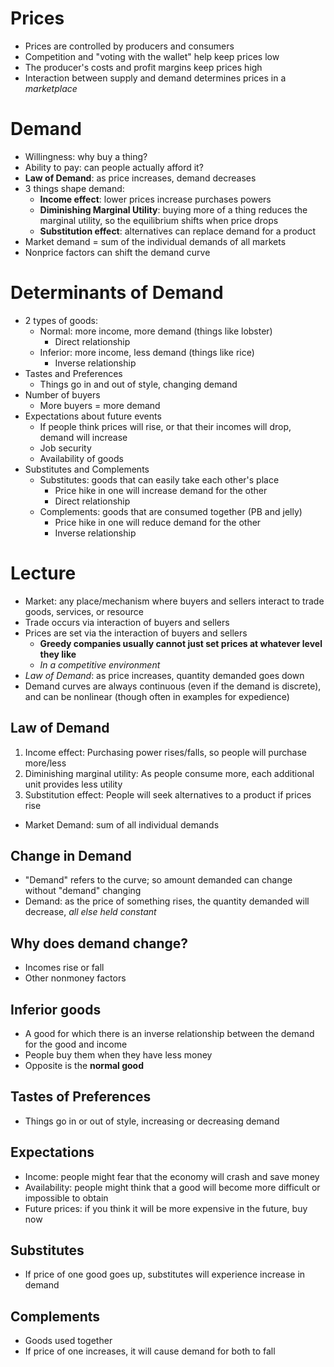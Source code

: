 # Prices
- Prices are controlled by producers and consumers
- Competition and "voting with the wallet" help keep prices low
- The producer's costs and profit margins keep prices high
- Interaction between supply and demand determines prices in a *marketplace*

# Demand
- Willingness: why buy a thing? 
- Ability to pay: can people actually afford it?
- **Law of Demand**: as price increases, demand decreases
- 3 things shape demand:
	- **Income effect**: lower prices increase purchases powers
	- **Diminishing Marginal Utility**: buying more of a thing reduces the
	  marginal utility, so the equilibrium shifts when price drops
	- **Substitution effect**: alternatives can replace demand for a product
- Market demand = sum of the individual demands of all markets
- Nonprice factors can shift the demand curve

# Determinants of Demand
- 2 types of goods:
	- Normal: more income, more demand (things like lobster)
		- Direct relationship
	- Inferior: more income, less demand (things like rice)
		- Inverse relationship
- Tastes and Preferences
	- Things go in and out of style, changing demand
- Number of buyers
	- More buyers = more demand
- Expectations about future events
	- If people think prices will rise, or that their incomes will drop, demand
	  will increase
	- Job security
	- Availability of goods
- Substitutes and Complements
	- Substitutes: goods that can easily take each other's place
		- Price hike in one will increase demand for the other
		- Direct relationship
	- Complements: goods that are consumed together (PB and jelly)
		- Price hike in one will reduce demand for the other
		- Inverse relationship

# Lecture
- Market: any place/mechanism where buyers and sellers interact to trade goods, services,
  or resource
- Trade occurs via interaction of buyers and sellers
- Prices are set via the interaction of buyers and sellers
	- **Greedy companies usually cannot just set prices at whatever level they like**
	- *In a competitive environment*
- *Law of Demand*: as price increases, quantity demanded goes down
- Demand curves are always continuous (even if the demand is discrete), and can
  be nonlinear (though often in examples for expedience) 

## Law of Demand
1) Income effect: Purchasing power rises/falls, so people will purchase more/less
2) Diminishing marginal utility: As people consume more, each additional unit
   provides less utility
3) Substitution effect: People will seek alternatives to a product if prices rise

- Market Demand: sum of all individual demands

## Change in Demand
- "Demand" refers to the curve; so amount demanded can change without "demand"
  changing
- Demand: as the price of something rises, the quantity demanded will decrease,
  *all else held constant*

## Why does demand change?
- Incomes rise or fall
- Other nonmoney factors

## Inferior goods
- A good for which there is an inverse relationship between the demand for the
  good and income
- People buy them when they have less money
- Opposite is the **normal good**

## Tastes of Preferences
- Things go in or out of style, increasing or decreasing demand

## Expectations
- Income: people might fear that the economy will crash and save money
- Availability: people might think that a good will become more difficult or
  impossible to obtain
- Future prices: if you think it will be more expensive in the future, buy now

## Substitutes
- If price of one good goes up, substitutes will experience increase in demand

## Complements
- Goods used together
- If price of one increases, it will cause demand for both to fall
